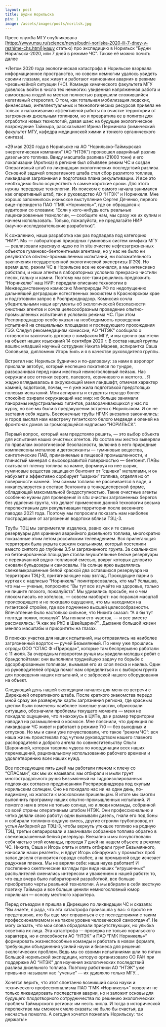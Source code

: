 ```yaml
---
layout: post
title: Будни Норильска
pin: 1
image: /assets/images/posts/norilsk.jpg
---
```


Пресс служба МГУ опубликовала [https://www.msu.ru/science/news/budni-norilska-2020-ili-7-dney-v-rezhime-chs.html](нашу статью) про экспедицию в Норильск "Будни Норильска-2020, или 7 дней в режиме ЧС". Также её можно почить далее

*Летом 2020 года экологическая катастрофа в Норильске взорвала информационное пространство, но совсем немногим удалось увидеть своими глазами, как живут и работают «виновники аварии» в режиме чрезвычайной ситуации (ЧС). Команде химического факультета МГУ довелось войти в число тех немногих: увиденная напряженная работа и самоотдача людей на местах полностью разрушили сложившийся негативный стереотип. О том, как тотальная мобилизация людских, финансовых, интеллектуальных и технологических ресурсов привела не только к налаживанию эффективной работы по очистке территории от загрязнения дизельным топливом, но и превратила ее в полигон для отработки новых технологий, давая шанс на будущее экологическое возрождение Таймыра, рассказывает Ирина Перминова (химический факультет МГУ, кафедра медицинской химии и тонкого органического синтеза).
 

«29 мая 2020 года в Норильске на АО “Норильско-Таймырская энергетическая компания” (АО “НТЭК”) произошел аварийный разлив дизельного топлива. Ввиду масштаба разлива (21000 тонн) и его локализации (Арктика) в регионе был объявлен режим ЧС и создан Оперативный штаб по ликвидации экологических последствий разлива. Основной задачей оперативного штаба стал сбор разлитого топлива, ликвидация загрязнения и подготовка плана рекультивации. И все это необходимо было осуществить в самые короткие сроки. Для этого нужны передовые технологии. Их поиском с самого начала занимался как оперативный штаб, так и руководство АО “НТЭК” и Норникеля. Мне хорошо запомнилось июньское выступление Сергея Дяченко, первого вице-президента ПАО “ГМК «Норникель»”, где он обращался к аудитории со словами: “Если у кого-нибудь есть реальные лицензированные технологии, — сообщите нам, мы сразу же их купим и начнем использовать. Только, пожалуйста, не предлагайте НИР (научно-исследовательские разработки)”.

К сожалению, наша разработка как раз подпадала под категорию “НИР”. Мы — лаборатория природных гуминовых систем химфака МГУ — реализовали красивую идею по in situ очистке нефтезагрязненных объектов гуминово-бентонитными агентами, но у нас не было ни результатов опытно-промышленных испытаний, ни положительного заключения государственной экологической экспертизы (ГЭЭ). Но время шло, режим ЧС в Норильске все не кончался, а мы интенсивно работали, и наши агенты в лабораторных условиях прекрасно чистили песок, гальку и камни. Поэтому мы все-таки решились предложить “Норникелю” наш НИР: передали описание технологии в Межведомственную комиссию Минприроды РФ по недопущению дальнейшей деградации естественных экосистем в Красноярском крае и подготовили запрос в Росприроднадзор. Комиссия сочла убедительными наши аргументы об экологической безопасности очистных агентов и сочла целесообразным проведение опытно-промышленных испытаний в условиях режима ЧС. При этом Росприроднадзор особо указал на необходимость проведения испытаний на специальных площадках и последующего прохождения ГЭЭ. Следуя рекомендациям комиссии, АО “НТЭК” сообщило о готовности заключить договор с химфаком МГУ, и мы срочно вылетели на объект наших изысканий 14 сентября 2020 г. В состав нашей группы вошли: младший научный сотрудник Никита Мареев, аспирантка Саша Соловьева, дипломник Игорь Биль и я в качестве руководителя группы.

Встретил нас Норильск буднично и по-деловому: за нами в аэропорт прислали автобус, который неспешно покатился по тундре, разворачивая перед нами местный немногословный пейзаж. Нас окружали все оттенки серого, палевого, коричневого и желтого... Я жадно вглядывалась в окружающий меня ландшафт, отмечая характер камней, водотоков, почвы, — я уже жила подготовкой предстоящих полевых испытаний. Мои аспиранты и студенты гораздо более спокойно озирали окружающий нас мир: их больше занимали панорамы индустриальных гигантов, разворачивающихся у нас по курсу, но все мы были в предвкушении встречи с Норильском. И он не заставил себя ждать. Бесконечные трубы НГМК внезапно закончились: и город выслал нам навстречу гигантского белого медведя и оленей на фронтонах домов за громоздящейся надписью “НОРИЛЬСК”.

Первый вопрос, который нам предстояло решить, — это выбор объекта для испытания наших очистных агентов. Их состав мы жестко выверяли по правилам экологической безопасности, включив в него природные комплексоны металлов и детоксиканты — гуминовые вещества, синтетические ПАВ, применяемые в пищевой промышленности, и глинистый минерал с высокоразвитой поверхностью — бентонит. ПАВы скатывают пленку топлива на камне, формируя из нее шарик, гуминовые вещества защищают бентонит от “сшивки” металлами, и он набухает и эффективно сорбирует “шарики” топлива, отделяя их от поверхности камней. Тем самым топливо не рассеивается в воде, а инкапсулируется в составе бентонита в тонкодисперсной форме, обладающей максимальной биодоступностью. Такие очистные агенты особенно нужны для проведения in situ очистки загрязненных берегов без удаления грунта, что делает применение данной технологии весьма перспективным для рекультивации территории после весеннего паводка 2021 года. Поэтому мы попросили показать нам наиболее пострадавшие от загрязнения водотоки вблизи ТЭЦ-3.

Трубы ТЭЦ мы заприметили издалека, равно как и те самые резервуары для хранения аварийного дизельного топлива, многократно показанные этим летом российским телевидением. Вся прилегающая территория была укрыта свежим скальником, который постелили вместо снятого до глубины 3.5 м загрязненного грунта. За скальником на бетонированной площадке стояли внушительные белые резервуары с перекачанной водно-топливной смесью, вокруг которых деловито сновали бульдозеры и самосвалы. На солнце ярко выделялись свежевыкрашенные белой краской два оставшихся резервуара на территории ТЭЦ-3, притягивающие наш взгляд. Проходящие парни в куртках с надписью “Норникель” поинтересовались, кто мы? Услышав, что мы — ученые, попросили: “Вы тут все изучайте на здоровье, только не пишите плохого, пожалуйста”. Мы удивились просьбе, ни о чем плохом писать не хотелось, — совсем наоборот: нас поражал масштаб происходящего и не покидало ощущение, что мы находимся на гигантской стройке, где все подчинено высшей целесообразности. Впечатление было настолько сильное, что Никита сказал: “А я бы тут полгода пожил, пожалуй”. Мы поняли его чувства, — и все вместе рассмеялись: “А как же PhD в Швейцарии?”.. Дыхание большой жизни меняло масштабы и приоритеты на глазах.

В поисках участка для наших испытаний, мы отправились на наиболее загрязненный водоток — ручей Безымянный. По нему уже прошлись отряды ООО “СПАС Ф «Природа»”, которые там беспрерывно работали с 11 июля. За очередным поворотом ручья мы увидели молодых ребят с брандспойтами: они выполняли труднейшую задачу по борьбе с адсорбированным топливом, вымывая его из слоя песка и наилка. Один из руководителей отряда помог нам определиться и с выбором грунта для проведения наших испытаний, и с заброской нашего оборудования на объект.

Следующий день нашей экспедиции начался для меня со встречи с Дирекцией оперативного штаба. После краткого знакомства передо мной сразу же развернули карты загрязнения региона, где красным цветом были помечены наиболее тяжелые участки, обрисовали ситуацию, обозначили проблемы текущего момента — меня не покидало ощущение, что я нахожусь в ЦУПе, да и размер территории наводил на размышления о космосе. Мне пояснили, что дирекция по ликвидации ЧС живет и работает в режиме 7/0 — без выходных и отпусков. Но мы и сами уже почувствовали, что такое “режим ЧС”: вся наша жизнь проистекала под чутким руководством нашего главного распорядителя и доброго ангела по совместительству Ольги Шарониной, которая творила чудеса по координации всех наших перемещений, рациональному использованию рабочего времени и удовлетворению всех наших нужд.

Все последующие пять дней мы работали плечом к плечу со “СПАСами”, как мы их называли: мы отбирали и мыли грунт многострадального ручья Безымянный на гидроизолированных подложках согласно предписаниям Росприроднадзора под скупым норильским солнцем. Оно не покидало нас ни на один день, по-видимому, из жалости к московским пришельцам. В итоге мы смогли выполнить программу наших опытно-промышленных испытаний. И помогло нам в этом не только солнце, но и люди команды, собранной со всей страны оперативным штабом НТЭК. Они профессионально и четко делали свою работу: одни вымывали дизель, гнали его под боны и собирали топливно-водную смесь, другие строили трубопровод от устья Амбарной до ТЭЦ-3, чтобы вернуть утекшее топливо на родную ТЭЦ, третьи сепарировали и закачивали собранное топливо обратно в свежеокрашенный белый резервуар. Внезапно и мы почувствовали себя частью этой команды, проведя 7 дней на нашем объекте в режиме ЧС. Никита, Саша и Игорь опять и опять отбирали грунт Безымянного, наносили наши реагенты, и вдруг Игорь обнаружил: у промытых проб запах дизеля становится гораздо слабее, а на промывной воде исчезает радужная пленка. Мы не верили себе: наша наука работает! И постепенно скептические взгляды при виде наших “игрушечных” распылителей сменились интересом и уважением к нашей работе: то, что еще вчера было лабораторной разработкой, все больше приобретало черты реальной технологии. А мы вбирали в себя жесткую поэтику Таймыра и все больше ценили немногословный юмор норильчан — основу местного характера.

Перед отъездом я пришла в Дирекцию по ликвидации ЧС и сказала: “Вы знаете, я рада, что эта катастрофа произошла у вас: я просто не представляю, кто бы еще мог справиться с ее последствиями с таким профессионализмом и на таком уровне человеческой самоотдачи”. Не могу сказать, что мои слова обрадовали присутствующих, но улыбка осветила их лица. Эта катастрофа — проверка не только норильского характера, но и способности АО “НТЭК” и ПАО “ГМК Норникель»” формировать жизнеспособные команды и работать в новом формате, требующем объединения усилий науки и бизнеса для решения экологических проблем. Ведь мы со своими испытаниями шли по пятам Большой норильской экспедиции, которую организовало СО РАН при поддержке АО “НТЭК” для изучения экологических последствий разлива дизельного топлива. Поэтому работники АО “НТЭК” уже привычно называли нас “ученые” — их удивляло только МГУ...

Хочется верить, что этот спонтанно возникший союз науки и технического профессионализма ПАО “ГМК «Норникель»” позволит не только ликвидировать последствия аварии, но и заложит основы для будущего плодотворного сотрудничества по решению экологических проблем Таймырского региона: им несть числа. И тогда в исторической перспективе мы сможем смело сказать: не было бы счастья, да несчастье помогло. А сегодня хочется пожелать Норильску: так держать!» 